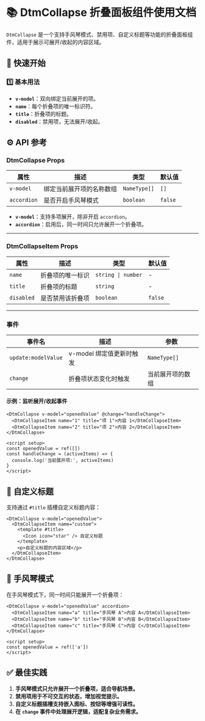 # 📚 **DtmCollapse 折叠面板组件使用文档**

`DtmCollapse` 是一个支持手风琴模式、禁用项、自定义标题等功能的折叠面板组件，适用于展示可展开/收起的内容区域。

## 🚀 **快速开始**

### **1️⃣ 基本用法**

<preview path="../demo/Collapse/Collapse.vue" title="基础用法" description="Collapse 组件的基础用法"></preview>

- **`v-model`**：双向绑定当前展开的项。
- **`name`**：每个折叠项的唯一标识符。
- **`title`**：折叠项的标题。
- **`disabled`**：禁用项，无法展开/收起。

## ⚙️ **API 参考**

### **DtmCollapse Props**

| 属性        | 描述                     | 类型         | 默认值  |
| ----------- | ------------------------ | ------------ | ------- |
| `v-model`   | 绑定当前展开项的名称数组 | `NameType[]` | `[]`    |
| `accordion` | 是否开启手风琴模式       | `boolean`    | `false` |

- **`v-model`**：支持多项展开，除非开启 `accordion`。
- **`accordion`**：启用后，同一时间只允许展开一个折叠项。

---

### **DtmCollapseItem Props**

| 属性       | 描述             | 类型               | 默认值  |
| ---------- | ---------------- | ------------------ | ------- |
| `name`     | 折叠项的唯一标识 | `string \| number` | -       |
| `title`    | 折叠项的标题     | `string`           | -       |
| `disabled` | 是否禁用该折叠项 | `boolean`          | `false` |

---

### **事件**

| 事件名              | 描述                     | 参数             |
| ------------------- | ------------------------ | ---------------- |
| `update:modelValue` | v-model 绑定值更新时触发 | `NameType[]`     |
| `change`            | 折叠项状态变化时触发     | 当前展开项的数组 |

#### 示例：监听展开/收起事件

```vue
<DtmCollapse v-model="openedValue" @change="handleChange">
  <DtmCollapseItem name="1" title="项 1">内容 1</DtmCollapseItem>
  <DtmCollapseItem name="2" title="项 2">内容 2</DtmCollapseItem>
</DtmCollapse>

<script setup>
const openedValue = ref([])
const handleChange = (activeItems) => {
  console.log('当前展开项:', activeItems)
}
</script>
```

## 🎨 **自定义标题**

支持通过 `#title` 插槽自定义标题内容：

```vue
<DtmCollapse v-model="openedValue">
  <DtmCollapseItem name="custom">
    <template #title>
      <Icon icon="star" /> 自定义标题
    </template>
    <p>自定义标题的内容区域</p>
  </DtmCollapseItem>
</DtmCollapse>
```

## 🎯 **手风琴模式**

在手风琴模式下，同一时间只能展开一个折叠项：

```vue
<DtmCollapse v-model="openedValue" accordion>
  <DtmCollapseItem name="a" title="手风琴 A">内容 A</DtmCollapseItem>
  <DtmCollapseItem name="b" title="手风琴 B">内容 B</DtmCollapseItem>
  <DtmCollapseItem name="c" title="手风琴 C">内容 C</DtmCollapseItem>
</DtmCollapse>

<script setup>
const openedValue = ref(['a'])
</script>
```

## ✅ **最佳实践**

1. **手风琴模式只允许展开一个折叠项，适合导航场景。**
2. **禁用项用于不可交互的状态，增加视觉提示。**
3. **自定义标题插槽支持嵌入图标、按钮等增强可读性。**
4. **在 `change` 事件中处理展开逻辑，适配复杂业务需求。**
